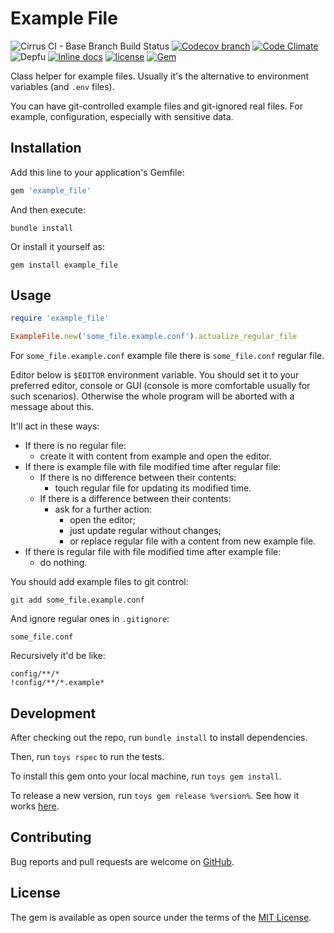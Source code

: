 # Example File

![Cirrus CI - Base Branch Build Status](https://img.shields.io/cirrus/github/AlexWayfer/example_file?style=flat-square)
[![Codecov branch](https://img.shields.io/codecov/c/github/AlexWayfer/example_file/master.svg?style=flat-square)](https://codecov.io/gh/AlexWayfer/example_file)
[![Code Climate](https://img.shields.io/codeclimate/maintainability/AlexWayfer/example_file.svg?style=flat-square)](https://codeclimate.com/github/AlexWayfer/example_file)
![Depfu](https://img.shields.io/depfu/AlexWayfer/example_file?style=flat-square)
[![Inline docs](https://inch-ci.org/github/AlexWayfer/example_file.svg?branch=master)](https://inch-ci.org/github/AlexWayfer/example_file)
[![license](https://img.shields.io/github/license/AlexWayfer/example_file.svg?style=flat-square)](https://github.com/AlexWayfer/example_file/blob/master/LICENSE.txt)
[![Gem](https://img.shields.io/gem/v/example_file.svg?style=flat-square)](https://rubygems.org/gems/example_file)

Class helper for example files. Usually it's the alternative
to environment variables (and `.env` files).

You can have git-controlled example files and git-ignored real files.
For example, configuration, especially with sensitive data.

## Installation

Add this line to your application's Gemfile:

```ruby
gem 'example_file'
```

And then execute:

```shell
bundle install
```

Or install it yourself as:

```shell
gem install example_file
```

## Usage

```ruby
require 'example_file'

ExampleFile.new('some_file.example.conf').actualize_regular_file
```

For `some_file.example.conf` example file there is `some_file.conf`
regular file.

Editor below is `$EDITOR` environment variable.
You should set it to your preferred editor, console or GUI
(console is more comfortable usually for such scenarios).
Otherwise the whole program will be aborted with a message about this.

It'll act in these ways:

*   If there is no regular file:
    *   create it with content from example and open the editor.
*   If there is example file with file modified time after regular file:
    *   If there is no difference between their contents:
        *   touch regular file for updating its modified time.
    *   If there is a difference between their contents:
        *   ask for a further action:
            *   open the editor;
            *   just update regular without changes;
            *   or replace regular file with a content from new example file.
*   If there is regular file with file modified time after example file:
    *   do nothing.

You should add example files to git control:

```shell
git add some_file.example.conf
```

And ignore regular ones in `.gitignore`:

```gitignore
some_file.conf
```

Recursively it'd be like:

```gitignore
config/**/*
!config/**/*.example*
```

## Development

After checking out the repo, run `bundle install` to install dependencies.

Then, run `toys rspec` to run the tests.

To install this gem onto your local machine, run `toys gem install`.

To release a new version, run `toys gem release %version%`.
See how it works [here](https://github.com/AlexWayfer/gem_toys#release).

## Contributing

Bug reports and pull requests are welcome on [GitHub](https://github.com/AlexWayfer/example_file).

## License

The gem is available as open source under the terms of the
[MIT License](https://opensource.org/licenses/MIT).
